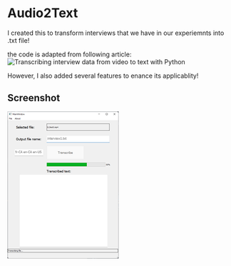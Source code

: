# Audio2Text
I created this to transform interviews that we have in our experiemnts into .txt file!

the code is adapted from following article:
![Transcribing interview data from video to text with Python](https://towardsdatascience.com/transcribing-interview-data-from-video-to-text-with-python-5cdb6689eea1)

However, I also added several features to enance its applicablity!

## Screenshot
![alt text](https://github.com/magnumical/Audio2Text/blob/main/img/img.png?raw=true)
